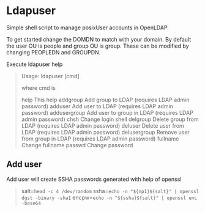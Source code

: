 # Ldapuser

Simple shell script to manage posixUser accounts in OpenLDAP.

To get started change the DOMDN to match with your domain. By default the user OU is people and group OU is group. These can be modified by changing PEOPLEDN and GROUPDN.

Execute ldapuser help
> Usage: ldapuser [cmd]
> 
> where cmd is
> 
> help               This help
> addgroup           Add group to LDAP (requires LDAP admin password)
> adduser            Add user to LDAP (requires LDAP admin password)
> addusergroup       Add user to group in LDAP (requires LDAP admin password)
> chsh               Change login shell
> delgroup           Delete group from LDAP (requires LDAP admin password)
> deluser            Delete user from LDAP (requires LDAP admin password)
> delusergroup       Remove user from group in LDAP (requires LDAP admin password)
> fullname           Change fullname
> passwd             Change password

## Add user

Add user will create SSHA passwords generated with help of openssl
> salt=`head -c 4 /dev/random`
> ssha=`echo -n "${np1}${salt}" | openssl dgst -binary -sha1`
> encpw=`echo -n "${ssha}${salt}" | openssl enc -base64`

